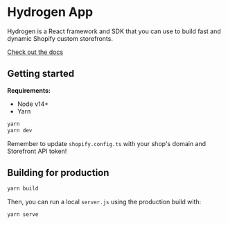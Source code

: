 # Hydrogen App

Hydrogen is a React framework and SDK that you can use to build fast and dynamic Shopify custom storefronts.

[Check out the docs](https://shopify.dev/custom-storefronts/hydrogen)

## Getting started

**Requirements:**

- Node v14+
- Yarn

```bash
yarn
yarn dev
```

Remember to update `shopify.config.ts` with your shop's domain and Storefront API token!

## Building for production

```bash
yarn build
```

Then, you can run a local `server.js` using the production build with:

```bash
yarn serve
```
